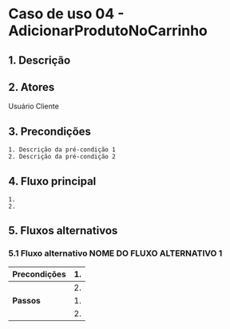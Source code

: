 # Caso de uso 04 - AdicionarProdutoNoCarrinho

## 1. Descrição

## 2. Atores
Usuário Cliente
## 3. Precondições


	1. Descrição da pré-condição 1
	2. Descrição da pré-condição 2
 
## 4. Fluxo principal

    1.
	2. 

## 5. Fluxos alternativos

### 5.1 Fluxo alternativo NOME DO FLUXO ALTERNATIVO 1

| **Precondições**  | 1.  |
| --- | --- |
|                   | 2.  |
| **Passos**        | 1.  |
|                   | 2.  |
